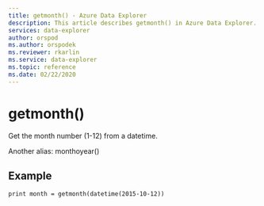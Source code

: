 ```yaml
---
title: getmonth() - Azure Data Explorer
description: This article describes getmonth() in Azure Data Explorer.
services: data-explorer
author: orspod
ms.author: orspodek
ms.reviewer: rkarlin
ms.service: data-explorer
ms.topic: reference
ms.date: 02/22/2020
---
```

# getmonth()

Get the month number (1-12) from a datetime.

Another alias: monthoyear()

## Example

<!-- csl: https://help.kusto.windows.net/Samples -->
```kusto
print month = getmonth(datetime(2015-10-12))
```
